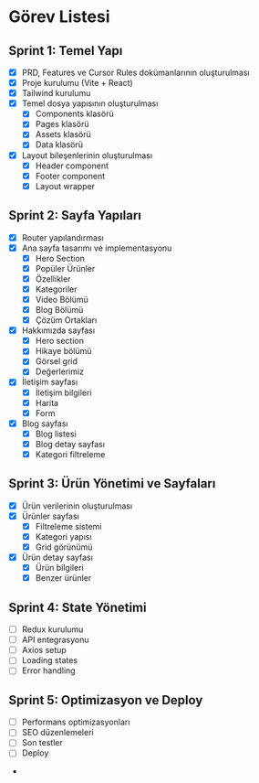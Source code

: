 # Görev Listesi

## Sprint 1: Temel Yapı

- [x] PRD, Features ve Cursor Rules dokümanlarının oluşturulması
- [x] Proje kurulumu (Vite + React)
- [x] Tailwind kurulumu
- [x] Temel dosya yapısının oluşturulması
  - [x] Components klasörü
  - [x] Pages klasörü
  - [x] Assets klasörü
  - [x] Data klasörü
- [x] Layout bileşenlerinin oluşturulması
  - [x] Header component
  - [x] Footer component
  - [x] Layout wrapper

## Sprint 2: Sayfa Yapıları

- [x] Router yapılandırması
- [x] Ana sayfa tasarımı ve implementasyonu
  - [x] Hero Section
  - [x] Popüler Ürünler
  - [x] Özellikler
  - [x] Kategoriler
  - [x] Video Bölümü
  - [x] Blog Bölümü
  - [x] Çözüm Ortakları
- [x] Hakkımızda sayfası
  - [x] Hero section
  - [x] Hikaye bölümü
  - [x] Görsel grid
  - [x] Değerlerimiz
- [x] İletişim sayfası
  - [x] İletişim bilgileri
  - [x] Harita
  - [x] Form
- [x] Blog sayfası
  - [x] Blog listesi
  - [x] Blog detay sayfası
  - [x] Kategori filtreleme

## Sprint 3: Ürün Yönetimi ve Sayfaları

- [x] Ürün verilerinin oluşturulması
- [x] Ürünler sayfası
  - [x] Filtreleme sistemi
  - [x] Kategori yapısı
  - [x] Grid görünümü
- [x] Ürün detay sayfası
  - [x] Ürün bilgileri
  - [x] Benzer ürünler

## Sprint 4: State Yönetimi

- [ ] Redux kurulumu
- [ ] API entegrasyonu
- [ ] Axios setup
- [ ] Loading states
- [ ] Error handling

## Sprint 5: Optimizasyon ve Deploy

- [ ] Performans optimizasyonları
- [ ] SEO düzenlemeleri
- [ ] Son testler
- [ ] Deploy
-

